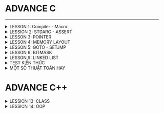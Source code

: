 # ADVANCE C
---

<details><summary>LESSON 1: Compiler - Macro</summary>
</p>

</p>

</details>

<details><summary>LESSION 2: STDARG - ASSERT</summary>
</p>
Thư viện Stdarg cung cấp các phương thức làm việc với các input parameter không xác định. Ví dụ điển hình là *scanf*,*printf*
Các tham số:
   + va_list:là một kiểu dữ liệu để đại diện cho danh sách các đối số biến đổi.
   + va_start: Bắt đầu một danh sách đối số biến đổi. Nó cần được gọi trước khi truy cập các đối số biến đổi đầu tiên.
   + va_arg: Truy cập một đối số trong danh sách. Hàm này nhận một đối số của kiểu được xác định bởi tham số thứ .
   + va_end: Kết thúc việc sử dụng danh sách đối số biến đổi. Nó cần được gọi trước khi kết thúc hàm.

Thư viện Assert
   + Cung cấp macro assert. 
   + Macro này được sử dụng để kiểm tra một điều kiện. 
   + Nếu điều kiện đúng (true), không có gì xảy ra và chương trình tiếp tục thực thi.
   + Nếu điều kiện sai (false), chương trình dừng lại và thông báo một thông điệp lỗi.
   + Dùng trong debug, dùng #define NDEBUG để tắt debug
</p>

</details>

<details><summary>LESSON 3: POINTER</summary>
</p>

</p>

</details>

<details><summary>LESSON 4: MEMORY LAYOUT</summary>
</p>
   
 **Mục đích bài học:** Cách tổ chức và phân bổ đóng vai trò quan trọng trong việc thực thi một chương trình. Hiểu được nó thì ta sẽ có nền tảng trong việc lập trình.

 In C programming language, **the memory layout** consists of the following sections:
> - Text segment.
> - Initialized data segment.
> - Uninitalized data segment.
> - Heap.
> - Stack.

 Diagram
 
![image](https://github.com/NguyenNgocQuyen29/AdvanceC/assets/124705679/afd40e65-9551-4a53-a6f3-58ae27f644fa)

#### - **Text Segment**: 
- Sau khi **compile** chương trình thì chúng ta sẽ có những file nhị phân (những file mà được dùng để execute chương trình của chúng ta khi đổ vào RAM), những file nhị phân (.o) này chứa những cái **instructions**. Và những cái instructions này sẽ stored ở Text Segment of the memory.  
- Text Segment chỉ được read không được modify.
#### - **Initialized Data**:
- Initialized Data( data segment): contain values of all static, global, external and constant những cái được initialized trong time thực thi chương trình(# 0).
- Được phép đọc - ghi (vì các value của variables sẽ thay đổi trong khi thực thi chương trình nó không mãi là một constant được nên phải có thể được modify).
- Ví dụ: dưới đây mình khai báo 2 biến , biến **c** được khái báo có giá trị nên nó sẽ nằm trong vùng **data segment** của memory, còn biến **a** sẽ không nằm trong vùng data mà sẽ nằm ở vùng khác.

   ![image](https://github.com/NguyenNgocQuyen29/AdvanceC/assets/124705679/9df292be-e1d7-4245-aa67-70c6256c496b)

#### - **Uninitialized Data**:
- Uninitialized Data(BSS): chứa những biến chưa khởi tạo giá trị, và cũng có thể chứa nhưng biến static or global mà được khởi tạo với giá trị là 0.
- Cho phép đọc và ghi.
- Trở lại ví dụ phía trên thì **a** variable sẽ stored in BSS.

> *Một kiểu dữ liệu thì sẽ không nằm trong vùng nào hết, khi nó khai báo biến thì biến đó mới được lưu trong vùng data (initialized or uninitialized) tùy thuộc vào giá trị mà biến đó được khai báo.*
#### - **Heap**:
- Dùng cho bộ nhớ để cấp phát động( trong thời gian chạy chương trình).
- Có thể điều khiển quá trình cấp phát hoặc giải phóng bộ nhớ bằng các câu lệnh như **malloc, calloc, relloc. free, delete,**...
- Khi dùng xong thì phải delete nếu không sẽ bị leak memory.
![image](https://github.com/NguyenNgocQuyen29/AdvanceC/assets/124705679/659d19b0-b7c7-470c-8cc8-ceeaf96db913)
- Malloc & Calloc: 
>- Malloc: void * malloc(size_t size);
>- Mục đích: cấp phát một vùng nhớ có kích thước là **size**.
>- Tham số truyền vào: **1**
>- Kết quả trả về: là một con trỏ tới vùng nhớ được cấp phát nếu success, NULL nếu fail.
>- Giá trị khởi tạo: là giá trị rác.

>- Calloc: void * calloc(size_t num, size_t size);
>- Mục đích: cấp phát một vùng nhớ có chứa **num** phần tử, mỗi phần tử có kích thước là **size**.
>- Tham số truyền vào: **2**
>- Kết quả trả về: là một con trỏ tới vùng nhớ được cấp phát nếu fail, NULL nếu success.
>- Giá trị khởi tạo: là 0.

Hiệu suất của **malloc** sẽ nhanh hơn **calloc** vì ngoài việc cấp phát vùng nhớ giống **malloc** thì **calloc** còn phải gán cho các phần tử của vùng nhớ vừa cấp phát giá trị là 0.
Muốn sử dụng calloc hay malloc thì tùy vào người dùng nếu không care tới value của vùng nhớ cấp phát thì use **malloc**, còn nếu muốn all có value bằng 0 thì mình dùng **calloc**.
#### - **Stack**:
-  Khác với Heap thì Stack là một vùng nhớ được cấp phát tự động 
- Mỗi khi các function được gọi thì nó sẽ được push vào vùng stack.
## **LESSION 5: EXTERN - STATIC - VOLATILE - REGISTER**
### EXTERN ###
- Dùng để tham chiếu một biến, hàm có cùng name đã được định nghĩa ở nơi khác.
- Khai báo thôi chứ không định nghĩa, biến được kêu ra phải là biến toàn cục của file khác.
### STATIC ###
#### Static với biến cục bộ #### 
- Một biến được khai báo(định nghĩa hay không định nghĩa) thì nó sẽ bị thu hồi vùng nhớ sau khi ra hỏi hàm. Muốn giữ giá trị của nó không bị mất khi ra khỏi hàm thì dùng từ khóa **Static**.

Ví dụ nếu không dùng biến static:
 
![image](https://github.com/NguyenNgocQuyen29/AdvanceC/assets/124705679/fd25bd89-17b3-44ad-a9d5-521031dc7fab)            ![image](https://github.com/NguyenNgocQuyen29/AdvanceC/assets/124705679/a567a788-8c2a-497a-b739-b6c818cb3a3c)

               
Ví dụ nếu dùng biến static:

![image](https://github.com/NguyenNgocQuyen29/AdvanceC/assets/124705679/8ba48217-1993-4adc-b449-0c11dfe0608d)            ![image](https://github.com/NguyenNgocQuyen29/AdvanceC/assets/124705679/103c348a-60ff-48bd-a61a-4185ca616ded)

#### Static với biến toàn cục và hàm: ####
- Dùng được trong chương trình không cho bên ngoài dùng kể cả **EXTERN.**
### VOLATILE ###
### REGISTER ###

</p>

</details>

<details><summary>LESSON 5: GOTO - SETJMP</summary>
</p>
*Goto* là một từ khóa trong ngôn ngữ lập trình C cho phép người dùng nhảy đến một label đã được đặt trước đó trong cùng một. Không được khuyến khích dùng vì nó làm cho chương trình trở nên khó đọc và bảo trì. 
>- Ví dụ về từ khóa *go to*

                            #include <stdio.h>
                            void delay(double second)
                            {
                                double start = 0;
                                while (start < second * 6000000)
                                {
                                    start++;
                                }
                            }
                            // Khai báo các trạng thái đèn giao thông
                            typedef enum //1 thời điểm chỉ có 1 đèn để 
                            {
                                RED,
                                YELLOW,
                                GREEN
                            } TrafficLightState;
                            int main() {
                                // Ban đầu, đèn giao thông ở trạng thái đỏ
                                TrafficLightState state = RED;
                            
                                // Vòng lặp vô hạn để mô phỏng đèn giao thông
                                while (1) {
                                    switch (state) {
                                        case RED:
                                            printf("RED Light\n");
                                            delay(50);  // Giữ trạng thái đèn đỏ trong x giây
                                            
                                            // Chuyển đến trạng thái đèn xanh
                                            state = GREEN;
                                            goto skip_sleep;  // Nhảy qua sleep() khi chuyển trạng thái
                                        case YELLOW:
                                            printf("YELLOW Light\n");
                                            delay(20);  // Giữ trạng thái đèn vàng trong y giây
                                            
                                            // Chuyển đến trạng thái đèn đỏ
                                            state = RED;
                                            goto skip_sleep;  // Nhảy qua sleep() khi chuyển trạng thái
                                        case GREEN:
                                            printf("GREEN Light\n");
                                            delay(100);  // Giữ trạng thái đèn xanh trong z giây
                                            
                                            // Chuyển đến trạng thái đèn vàng
                                            state = YELLOW;
                                            goto skip_sleep;  // Nhảy qua sleep() khi chuyển trạng thái
                                    }
                                    // Nhãn để nhảy qua sleep() khi chuyển trạng thái
                                    skip_sleep:;
                                }
                                return 0;
                            }

 >- Trong ví dụ trên trạng thái đèn đỏ đầu tiên, khi chờ khoảng 50s thì trạng thái đèn xanh, nó sẽ thoát ra khỏi switch và bắt đầu switch case khác vì nó đã dùng label skip_Spleep (cái này được đặt ngoài hàm nên nôn na sẽ thoát khỏi hàm, lần lượt chuyển sang đèn khác thứ tự là **ĐỎ - XANH - VÀNG**
*Setjmp.h* là một thư viện trong ngôn ngữ lập trình C cung cấp 2 hàm là *setjmp* và *longjmp* dùng để xử lí ngoại lệ trong( nó không tiêu biểu để xử lí ngoại lệ trong ngôn ngữ này).
>- Ví dụ về *Setjmp.h*

                       #include <stdio.h>
                       #include <setjmp.h>
                       
                       jmp_buf buf;
                       int exception_code;
                       
                       #define TRY if ((exception_code = setjmp(buf)) == 0) 
                       #define CATCH(x) else if (exception_code == (x)) 
                       #define THROW(x) longjmp(buf, (x))
                       
                       
                       double divide(int a, int b) {
                           if (b == 0) {
                               THROW(1); // Mã lỗi 1 cho lỗi chia cho 0
                           }
                           return (double)a / b;
                       }
                       
                       int main() {
                           int a = 10;
                           int b = 0;
                           double result = 0.0;
                       
                           TRY {
                               result = divide(a, b);
                               printf("Result: %f\n", result);
                           } CATCH(1) {
                               printf("Error: Divide by 0!\n");
                           }
                       
                       
                           // Các xử lý khác của chương trình
                           return 0;
                       }
</p>

</details>

<details><summary>LESSON 6: BITMASK</summary>
</p>
   
Được sử dụng để tối ưu hóa bộ nhớ.

- NOT biswise: Khi thực hiện phép toán này thì kết quả của nó là đão của nó. Ví dụ: 1 not bitwise được kết quả là 0
- AND biswise: Kết quả là 1 nếu 2 bit đều là 1, còn lại là 0.
  * Có 1 phép toán hay. Ví dụ nếu ta muốn coi 1 số là chẵn lẽ thì mình có thể dùng %2 nhưng ngoài ra mình cũng có thể sử dụng bitwise AND(&). Mình chỉ cần & số đó với 1(&1).
  * Nếu kết quả là 1 thì số đó là số lẻ, còn kết quả là 0 thì số đó là số chẵn
  * Giải thích: tại vì số lẻ là số có bit bên trái ngoài cùng là 1, còn số chẵn thì là số 0. Khi &1 thì tất cả 7 bit trong đều về 0, còn trạng thái của bit cuối &1 thôi. Nên nếu 1&1 sẽ ra 1=>số chẵn, ngược lại số lẻ.
- OR biswise: 0 OR 0 là 0, còn lại là 1.
- XOR bitwise: giống nhau thì bằng 0, khác nhau = 1.
- Sift Left và Shif Right bitwise: << (dịch trái) , >> (dịch phải).
  * Thường ta sẽ bù bit 0 nhưng khi dịch phải có 1 lưu ý đó là: phải chú ý đến bit cao nhất(bit dấu).
  * Bit dấu: nếu bit max là 1 thì đó là số âm nên khi dịch phải mình bù vào số 1.
  * Còn nếu là số dương (bit dấu = 0) thì khi dịch phải truyền vào số 0.

## **LESSION 7: Struct - Union** 
## **LESSION 8: JSON**
JSON được thiết kế để dễ đọc và dễ viết cho con người, cũng như dễ dàng để phân tích và tạo ra cho máy tính. Nó sử dụng một cú pháp nhẹ dựa trên cặp key - value, tương tự như các đối tượng và mảng trong JavaScript. Mỗi đối tượng JSON bao gồm một tập hợp các cặp "key" và "value", trong khi mỗi mảng JSON là một tập hợp các giá trị.

![image](https://github.com/NguyenNgocQuyen29/AdvanceC/assets/124705679/d07554e4-417f-46d6-a95b-e2ec7cc5d5fd)

Có 6 loại định dạng trong JSON: *NULL, NUMBER, ARRAY, STRING, BOOLEAN, OBJECT.*
![image](https://github.com/NguyenNgocQuyen29/AdvanceC/assets/124705679/aafc3aad-85d5-49ec-97c3-a840059f4e96)

**một object có thể co nhiều key-value**
![image](https://github.com/NguyenNgocQuyen29/AdvanceC/assets/124705679/1963a8cf-ce0e-485d-92b3-487d9b8ef317)

</p>

</details>

<details><summary>LESSON 9: LINKED LIST</summary>
</p>

![image](https://github.com/NguyenNgocQuyen29/AdvanceC/assets/124705679/0153edae-9d15-4b48-be4c-f4ba1b1950a4)

Mình có một mảng này, muốn xóa 1 phần tử bất kì trong chuỗi ta làm lần lượt các bước: cho giá trị tại vị trí đó là *null* xong nhích giá trị hiện tại lên, giá trị phần tử cuối cùng mình reallocate để chuỗi còn (n-1) phần tử. **=> Đặt ra vấn đề:Nếu như một mảng có 10000 phần tử chả nhẻ xóa ở vị trí bất kì mình dịch chuyển 9999 vòng lặp như thế sao?**
Hoặc ví dụ nếu mình muốn thêm một phần tử thì các bước : cấp phát thêm ở vị trí cuối mảng (null), sau đó xê dịch lần lượt ra.

*=> Việc xóa hay chèn 1 phần tử rất là mất thời gian* => người ta đưa ra **linked list(mảng nhân tạo)** 

Linked List là một cấu trúc dữ liệu trong lập trình máy tính dùng để tổ chức và lưu trữ dữ liệu. Một linked list bao gồm một chuỗi các nút (node), mỗi nút chứa một giá trị dữ liệu hoặc một con trỏ(pointer) tới nút tiếp theo trong chuỗi. Note cuối thì con trỏ NULL.
![image](https://github.com/NguyenNgocQuyen29/AdvanceC/assets/124705679/4eb21968-3ec1-47fb-add8-267b0711b462)

Muốn thêm một node vào cuối một mảng thì mình tạo ra một note trước, giá trị của con trỏ là null, sau đó mình lưu địa chỉ của nó vào pointer của note trước nó.

![image](https://github.com/NguyenNgocQuyen29/AdvanceC/assets/124705679/1ef71755-233e-46dd-bc8a-60fbfc47ba5a)

*Ví dụ:* thêm node vào vị trí thứ 2 của mảng: ta chỉ cần thay đổi pointer của nút cần thêm vào là dịa chỉ của phần từ tiếp theo , và thay đổi pointer của nút trước đó thành địa chỉ của nút mình muốn thêm vào

![image](https://github.com/NguyenNgocQuyen29/AdvanceC/assets/124705679/ecddb42e-c932-490e-b0a5-d92d97b9e8b5)

Tương tự ví dụ:

![image](https://github.com/NguyenNgocQuyen29/AdvanceC/assets/124705679/46abea42-aac1-4728-8614-21e1238296eb)

=>Muốn xóa một phần tử tại vị trí bất kì ta chỉ cần gì note của phần tử đó vào node của phần tử đứng trước đó(tương đương với ghi địa chỉ của phần tử tiếp theo vào vị trí của phần tử đứng trước đó vì note của phần tử đó lưu địa chỉ của phần tử đứng sau)

</p>

</details>

<details><summary>TEST KIẾN THỨC</summary>
</p>
   
## **Câu 1: Sự khác nhau giữa MACRO và FUNCTION**

![image](https://github.com/NguyenNgocQuyen29/AdvanceC/assets/124705679/1ad5ec14-7d7e-4547-9a31-5f275a982c1a)

## **Câu 2: Các phân vùng nhớ trên RAM và đặc tính của từng phân vùng**

![image](https://github.com/NguyenNgocQuyen29/AdvanceC/assets/124705679/c6bc84e5-6159-4a0b-b006-24a33a6af604)

Có 5 phân vùng nhớ trêm RAM (MEMORY LAYOUT):
+ Text: - ở phân vùng này chứa các mã thực thi.
        - chứa các biến con trỏ kiểu char hoặc các const.
        - Quyền truy cập: các biến mà lưu ở vùng này chỉ phép được đọc chứ không được ghi.
  
+ Ininitalized data(Data): - vùng này chứa các biến toàn cục or static đã được khai báo với giá trị khác 0
                           - Quyền truy cập: có thể đọc và ghi.
                           - Các biến sẽ được thu hồi khi chương trình kết thúc.

+ Uninitalized data(BSS):  - vùng này chứa các biến toàn cục or static khai báo với giá trị bằng 0 hoặc chưa gán giá trị.
                           - Quyền truy cập: có thể được đọc và ghi.
  
+ Heap: - Sử dụng để cấp phát bộ nhớ trong quá trình thực thi chương trình.
        - Cho phép chương trình tạo ra và giải phòng bộ nhớ theo nhu cầu, thích ứng với sự biến đổi của dữ liệu trong quá trình chạy.
        - Các hàm: malloc(), calloc() dùng để cấp phát động, hàm realloc(), free() để giải phóng bộ nhớ.
  
+ Stack: - chứa các biến cục bộ, các tham số truyền vào hàm.
         - Quyền truy cập: có thể được đọc và ghi.
         - Sau khi ra khỏi hàm sẽ tự động thu hồi vùng nhớ.

## **Câu 3: Biến STATIC toàn cục và cục bộ**
**Static toàn cục(GLOBAL)**: bình thường biến toàn cục có thể được dùng ở file khác dùng các pp như include,extern. Nhưng nếu chỉ muốn biến toàn cục đó dùng trong file hiện tại thôi thì mình sẽ dùng nó chung với từ khóa STATIC. 

**Static cục bộ(LOCAL)**: bình thường một biến cục bộ(nằm trong stack) thì nó sẽ bị thu hồi vùng nhớ khi ra khỏi hàm. Biến static cục bộ nghĩa là khi được khai báo thì biến nó tồn tại trong suốt thời gian thực thi chương trình nhưng chỉ được thực thi trong hàm chứa nó thôi.

## **Câu 4: So sánh Struc và Union**
Cả 2 đều là kiểu dữ liệu do người dùng tự định nghĩa.

![image](https://github.com/NguyenNgocQuyen29/AdvanceC/assets/124705679/19805161-8c72-4e19-836c-5e420ae13620)

## **Câu 5: Con trỏ là gì và kích thước của con trỏ, con trỏ hàm, con trỏ void, con trỏ null, pointer to pointer**

- Con trỏ: là biến lưu giá trị, mà giá trị đó là địa chỉ của đối tượng khác (***chú ý: không được kêu là con trỏ là biến lưu địa chỉ của biến khác tại vì hàm,mảng cũng có địa chỉ***).
- Kích thước của con trỏ phụ thuộc vào kiến trúc của vi xử lí (vxl 8 bit thì kích thước con trỏ 1 byte, 32bit là 4 byte, 64bit là 8 byte).
- Con trỏ hàm: là con trỏ lưu địa chỉ của một hàm.
- Con trỏ null: là con trỏ mà nó không trỏ tới một đối tượng hay vùng nhớ nào.
- Con trỏ voil: là con trỏ trỏ tới vùng nhớ không có kiểu dữ liệu.
- Pointer to Pointer: là con trỏ lưu địa chỉ của con trỏ khác.

## **Câu 6: Biến REGISTER VÀ VOLATILE**

**REGISTER**:Trong khi các biến khai báo trong chương trình thì đặt ở bộ nhớ ngoài (RAM chẳng hạn …). Do đó với khai báo biến thông thường, để thực hiện một phép tính thì cần có 3 bước.
 + Nạp giá trị từ vùng nhớ chứa biến vào 
 + Yêu cầu ALU xử lý register vừa được nạp giá trị.
 + Đưa kết quả vừa xử lý của ALU ra ngoài vùng nhớ chứa biến.
Khi thêm từ khóa register để khai báo biến, thì tức là ta đã yêu cầu trình biên dịch ưu tiên đặc biệt dành luôn vùng register để chứa biến đó. Và hiển nhiên khi thực hiện tính toán trên biến đó thì giảm được bước 1 và 3, giảm bớt thủ tục vậy nên hiệu năng tăng lên.
  
**VOLATILE**: Một biến cần được khai báo dưới dạng biến volatile khi nào? Khi mà giá trị của nó có thể thay đổi một cách không báo trước. Việc khai báo biến volatile là rất cần thiết để tránh những lỗi sai khó phát hiện do tính năng optimization của compiler. 3 ví dụ trong thực tế nên dùng biến volatile
 + Memory-mapped peripheral registers (thanh ghi ngoại vi có ánh xạ đến ô nhớ)
 + Biến toàn cục được truy xuất từ các tiến trình con xử lý ngắt (interrupt service routine)
 + Biến toàn cục được truy xuất từ nhiều tác vụ trong một ứng dụng đa luồng.

</p>

</details>


<details><summary>MỘT SỐ THUẬT TOÁN HAY</summary>
</p>
Số âm & Số dương:

   ![image](https://github.com/NguyenNgocQuyen29/AdvanceC/assets/124705679/fca931ea-0af4-4271-a004-401f1c6aff48)


## Câu 1: Tìm giá trị Max của 2 số mà không dùng if else, switch case, toán tử 3 ngôi, toán tử so sánh.
printf("%d" , (a+b+abs(a-b))/2);

## Câu 2: Một số thuật toán sắp xếp
Sắp xết chọn(Selection Sort)

![image](https://github.com/NguyenNgocQuyen29/AdvanceC/assets/124705679/febde365-f6f9-4446-8daa-37a6909708c9)

![image](https://github.com/NguyenNgocQuyen29/AdvanceC/assets/124705679/a96c19dd-e3b3-4335-bc47-0492be6886a1)


</p>

</details>

# ADVANCE C++

<details><summary>LESSION 13: CLASS</summary>
</p>

Trong C++, từ khóa 'class' dùng để định nghĩa một lớp, là một cấu trúc dữ liệu tự định nghĩa có thể chứa dữ liệu và các hàm thành viên liên quan.

![image](https://github.com/NguyenNgocQuyen29/AdvanceC/assets/124705679/d8327aae-3ff8-4bb8-bc0d-848d89e9d27f)

Trong C++ thì các biến(variable) gọi là property, các hàm(function) gọi là method

- Declaring Object

  ![image](https://github.com/NguyenNgocQuyen29/AdvanceC/assets/124705679/f5ed4cdc-a743-435c-89b5-375f1e8112c3)

- Contructor trong C++ là một method sẽ được tự động gọi khi object được tạo ra. Constructor sẽ có tên trùng với tên của class.
- Deconstructor trong C++ là một method sẽ được tự động gọi khi object được giải phóng. Deconstructor có tên trùng với tên của class , thêm ~ ở trước tên.

***Static Keyword***:
- Nếu như một property được khai báo với từ khóa static thì các object trong class sẽ dùng chung địa chỉ vơi property này.

![image](https://github.com/NguyenNgocQuyen29/AdvanceC/assets/124705679/331ff9b4-7d0b-4ca8-b4d6-856dc11c5f8b)

Output của chương trình trên:

![image](https://github.com/NguyenNgocQuyen29/AdvanceC/assets/124705679/470af029-a2cd-46a2-9246-a42ab3d8a4eb)

Các object trong class dùng biến var thì sẽ có chung địa chỉ.

- Nếu như một method được khai báo với từ khóa static:
 >- Method này độc lập với bất kỳ đối tượng nào của lớp.
 >- Method này có thể được gọi ngay cả khi không có đối tượng nào của class tồn tại.
 >- Method này có thể được truy cập bằng cách sử dụng tên class thông qua toán tử :: .
 >- Method này có thể truy cập các static property và các static method bên trong hoặc bên ngoài class.
 >- Method có phạm vi bên trong class và không thể truy cập con trỏ đối tượng hiện tại.

## Binary Search ##

</p>

</details>

<details><summary>LESSION 14: OOP</summary>
</p>

*https://www.youtube.com/watch?v=wN0x9eZLix4&list=PLWKjhJtqVAbmUE5IqyfGYEYjrZBYzaT4m&index=5*
### Encapsulation

- Tính đóng gói: ẩn đi các property mật. Để làm được điều này ta khai báo ở chế độ *private*
- Purpose: Prevent anyone or anything outside of our class to be able directly access,interact,modify with our data(không phải là don't want to acess our data at all ->dont want that to happen directly) - want to access thì access into public :).
- **How do access encapsulated properties of a class**? =>through its method.

![image](https://github.com/NguyenNgocQuyen29/AdvanceC/assets/124705679/aa2e6dc5-8f7f-4c74-a1cd-d767fbaac9ba)

Ví dụ: Các property Name,Company,Age là private. Muốn access nó thì phải access thông qua các methor set hoặc set của nó được để ở public.

### Abstraction
- Tính trừu tượng: ẩn đi các chi tiết cụ thể của một đối tượng và chỉ hiển thị những thứ cần thiết của đối tượng đó.
- Ví dụ: chiếc điện thoại của bạn bạn chỉ quan tâm là muốn chụp một bức ảnh thì đơn giản mở ứng dụng chụp ảnh và nhấn vào nút chụp, nhưng để làm được điều đó thì sâu bên trong chiếc điện thoại thì nó không đơn giản như thế. Nhưng chúng ta là người sử dụng thì không cần biết những cái đó làm gì chỉ cần sử dụng nó được rồi.
- 
